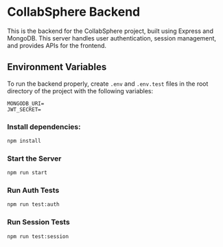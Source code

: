 # CollabSphere Backend

This is the backend for the CollabSphere project, built using Express and MongoDB. This server handles user authentication, session management, and provides APIs for the frontend.

## Environment Variables

To run the backend properly, create `.env` and `.env.test` files in the root directory of the project with the following variables:

```plaintext
MONGODB_URI=
JWT_SECRET=
```

### Install dependencies:
```bash
npm install
```

### Start the Server
```bash
npm run start
```

### Run Auth Tests
```bash
npm run test:auth
```

### Run Session Tests
```bash
npm run test:session
```